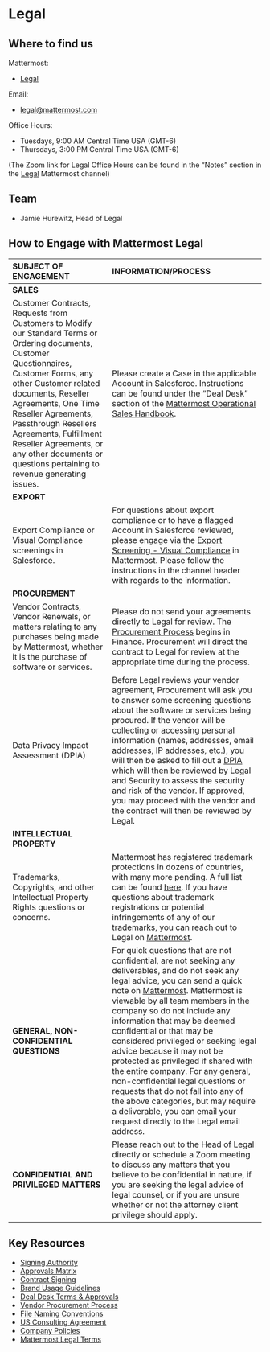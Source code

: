 # Legal

## Where to find us

Mattermost:

* [Legal](https://community.mattermost.com/private-core/channels/legal)

Email:

* [legal@mattermost.com](emailto:legal@mattermost.com)

Office Hours:

* Tuesdays, 9:00 AM Central Time USA \(GMT-6\)
* Thursdays, 3:00 PM Central Time USA \(GMT-6\)

\(The Zoom link for Legal Office Hours can be found in the “Notes” section in the [Legal](https://community.mattermost.com/private-core/channels/legal) Mattermost channel\)

## Team

* Jamie Hurewitz, Head of Legal

## How to Engage with Mattermost Legal

| **SUBJECT OF ENGAGEMENT** | **INFORMATION/PROCESS** |
| :--- | :--- |
| **SALES** |  |
| Customer Contracts, Requests from Customers to Modify our Standard Terms or Ordering documents, Customer Questionnaires, Customer Forms, any other Customer related documents, Reseller Agreements, One Time Reseller Agreements, Passthrough Resellers Agreements, Fulfillment Reseller Agreements, or any other documents or questions pertaining to revenue generating issues. | Please create a Case in the applicable Account in Salesforce. Instructions can be found under the “Deal Desk” section of the [Mattermost Operational Sales Handbook](https://docs.google.com/document/d/1W3Yb3h7ZQ6oq0NhxPuUEjS6-u34spvdkg8VtUToxNQg/edit). |
| **EXPORT** |  |
| Export Compliance or Visual Compliance screenings in Salesforce. | For questions about export compliance or to have a flagged Account in Salesforce reviewed, please engage via the [Export Screening - Visual Compliance](https://community.mattermost.com/private-core/channels/export-screening---visual-compliance) in Mattermost. Please follow the instructions in the channel header with regards to the information. |
| **PROCUREMENT** |  |
| Vendor Contracts, Vendor Renewals, or matters relating to any purchases being made by Mattermost, whether it is the purchase of software or services. | Please do not send your agreements directly to Legal for review. The [Procurement Process](https://handbook.mattermost.com/operations/finance/purchasing/how-to-procure-a-vendor-contract) begins in Finance. Procurement will direct the contract to Legal for review at the appropriate time during the process. |
| Data Privacy Impact Assessment \(DPIA\) | Before Legal reviews your vendor agreement, Procurement will ask  you to answer some screening questions about the software or services being procured. If the vendor will be collecting or accessing personal information \(names, addresses, email addresses, IP addresses, etc.\), you will then be asked to fill out a [DPIA](https://docs.google.com/document/d/1CUi-tS1xbLZLodLsQeresTbGqAoZvV0X1oSnE9efF6I/edit?usp=sharing) which will then be reviewed by Legal and Security to assess the security and risk of the vendor. If approved, you may proceed with the vendor and the contract will then be reviewed by Legal. |
| **INTELLECTUAL PROPERTY** |  |
| Trademarks, Copyrights, and other Intellectual Property Rights questions or concerns. | Mattermost has registered trademark protections in dozens of countries, with many more pending. A full list can be found [here](https://docs.google.com/spreadsheets/d/1TtFH5rYcvAqWhG-quZCVtynQ-WB19cHZsqqGuL5QCb0/edit?usp=sharing). If you have questions about trademark registrations or potential infringements of any of our trademarks, you can reach out to Legal on [Mattermost](https://community.mattermost.com/private-core/channels/legal). |
| **GENERAL, NON-CONFIDENTIAL QUESTIONS** | For quick questions that are not confidential, are not seeking any deliverables, and do not seek any legal advice, you can send a quick note on [Mattermost](https://community.mattermost.com/private-core/channels/legal). Mattermost is viewable by all team members in the company so do not include any information that may be deemed confidential or that may be considered privileged or seeking legal advice because it may not be protected as privileged if shared with the entire company. For any general, non-confidential legal questions or requests that do not fall into any of the above categories, but may require a deliverable, you can email your request directly to the Legal email address. |
| **CONFIDENTIAL AND PRIVILEGED MATTERS** | Please reach out to the Head of Legal directly or schedule a Zoom meeting to discuss any matters that you believe to be confidential in nature, if you are seeking the legal advice of legal counsel, or if you are unsure whether or not the attorney client privilege should apply. |

## **Key Resources**

* [Signing Authority](https://handbook.mattermost.com/operations/operations/company-processes/company-agreements#who-can-sign-on-behalf-of-the-company)
* [Approvals Matrix](https://docs.google.com/spreadsheets/d/1fDIMiO0uydB_1zCUxZ4sGfSnBJ0P_49zbeQGgTqbYPI/edit#gid=1731392656)
* [Contract Signing](https://handbook.mattermost.com/operations/finance/purchasing/contracts-and-signing)
* [Brand Usage Guidelines](https://handbook.mattermost.com/operations/operations/company-processes/publishing/publishing-guidelines/brand-and-visual-design-guidelines)
* [Deal Desk Terms & Approvals](https://handbook.mattermost.com/operations/sales/deal-desk)
* [Vendor Procurement Process](https://handbook.mattermost.com/operations/finance/purchasing/how-to-procure-a-vendor-contract)
* [File Naming Conventions](https://handbook.mattermost.com/operations/finance/naming-files-and-agreements)
* [US Consulting Agreement](https://handbook.mattermost.com/operations/finance/risk-management/mattermost-templated-agreements)
* [Company Policies](https://handbook.mattermost.com/operations/security/policies)
* [Mattermost Legal Terms](https://mattermost.com/terms-of-service/)

